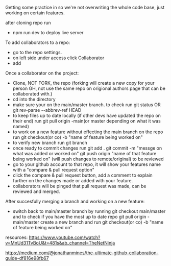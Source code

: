 Getting some practice in so we're not overwriting the whole code base, just working on certain features.

after cloning repo run
- npm run dev to deploy live server

To add collaborators to a repo:

- go to the repo settings.
- on left side under access click Collaborator
- add

Once a collaborator on the project:

- Clone, NOT FORK, the repo (forking will create a new copy for your person GH, not use the same repo on origional authors page that can be collaborated with.)
- cd into the directory
- make sure your on the main/master branch. to check run 
   git status OR
   git rev-parse --abbrev-ref HEAD
- to keep files up to date locally (if other devs have updated the repo on their end) run
   git pull origin -main(or master depending on what it was named)
- to work on a new feature without effecting the main branch on the repo run
   git checkout(or co) -b "name of feature being worked on"
- to verify new branch run
   git branch
- once ready to commit changes run
   git add .
   git commit -m "messge on what was added or worked on"
   git push origin "name of that feature being worked on" (will push changes to remote/original) to be reviewed
- go to your github account to that repo, it will show your features name with a "compare & pull request option"
- click the compare & pull request button, add a comment to explain further on the changes made or added with your feature.
- collaborators will be pinged that pull request was made, can be reviewed and merged.


After succesfully merging a branch and working on a new feature:

- switch back to main/master branch by running
   git checkout main/master
  and to check if you have the most up to date repo 
   git pull origin -main/master
  create a new branch and run
   git checkout(or co) -b "name of feature being worked on"

resources:
   https://www.youtube.com/watch?v=MnUd31TvBoU&t=481s&ab_channel=TheNetNinja
   
   https://medium.com/@jonathanmines/the-ultimate-github-collaboration-guide-df816e98fb67
